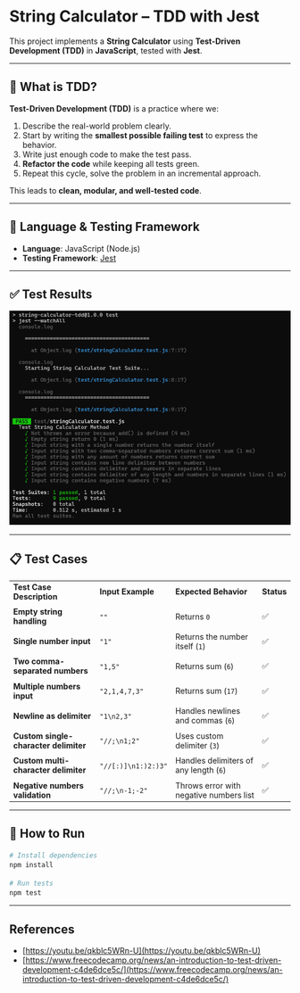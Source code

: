# String Calculator – TDD with Jest

This project implements a **String Calculator** using **Test-Driven Development (TDD)** in **JavaScript**, tested with **Jest**.

---

## 🧠 What is TDD?

**Test-Driven Development (TDD)** is a practice where we:

1. Describe the real-world problem clearly.
2. Start by writing the **smallest possible failing test** to express the behavior.
3. Write just enough code to make the test pass.
4. **Refactor the code** while keeping all tests green.
5. Repeat this cycle, solve the problem in an incremental approach.

This leads to **clean, modular, and well-tested code**.

---

## 🔧 Language & Testing Framework

- **Language**: JavaScript (Node.js)
- **Testing Framework**: [Jest](https://jestjs.io/)

---

## ✅ Test Results

![Test Results](result.png)

---

## 📋 Test Cases

|                                                     |                        |                                         |          |
|-----------------------------------------------------|------------------------|-----------------------------------------|----------|
| **Test Case Description**                           | **Input Example**      | **Expected Behavior**                   | **Status**|
|                                                     |                        |                                         |          |
| **Empty string handling**                           | `""`                   | Returns `0`                             |    ✅    |
|                                                     |                        |                                         |          |
| **Single number input**                             | `"1"`                  | Returns the number itself (`1`)         |    ✅    |
|                                                     |                        |                                         |          |
| **Two comma-separated numbers**                    | `"1,5"`                | Returns sum (`6`)                       |    ✅    |
|                                                     |                        |                                         |          |
| **Multiple numbers input**                         | `"2,1,4,7,3"`          | Returns sum (`17`)                      |    ✅    |
|                                                     |                        |                                         |          |
| **Newline as delimiter**                           | `"1\n2,3"`             | Handles newlines and commas (`6`)       |    ✅    |
|                                                     |                        |                                         |          |
| **Custom single-character delimiter**              | `"//;\n1;2"`           | Uses custom delimiter (`3`)             |    ✅    |
|                                                     |                        |                                         |          |
| **Custom multi-character delimiter**              | `"//[:)]\n1:)2:)3"`    | Handles delimiters of any length (`6`)  |    ✅    |
|                                                     |                        |                                         |          |
| **Negative numbers validation**                   | `"//;\n-1;-2"`         | Throws error with negative numbers list |    ✅    |

---

## 🚀 How to Run

```bash
# Install dependencies
npm install

# Run tests
npm test
```

---

## References

- [https://youtu.be/qkblc5WRn-U](https://youtu.be/qkblc5WRn-U)
- [https://www.freecodecamp.org/news/an-introduction-to-test-driven-development-c4de6dce5c/](https://www.freecodecamp.org/news/an-introduction-to-test-driven-development-c4de6dce5c/)